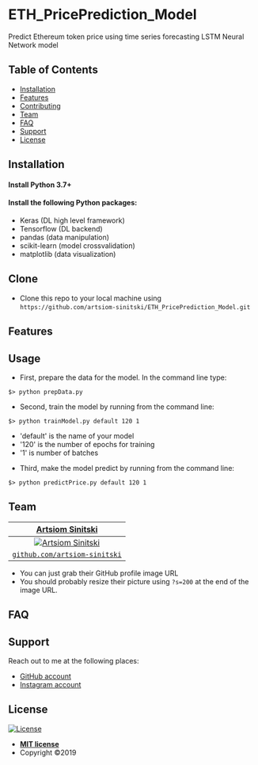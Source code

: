 
# ETH_PricePrediction_Model

Predict Ethereum token price using time series forecasting LSTM Neural Network model

## Table of Contents

- [Installation](#installation)
- [Features](#features)
- [Contributing](#contributing)
- [Team](#team)
- [FAQ](#faq)
- [Support](#support)
- [License](#license)

## Installation

#### Install Python 3.7+
#### Install the following Python packages:
- Keras (DL high level framework)
- Tensorflow (DL backend)
- pandas (data manipulation)
- scikit-learn (model crossvalidation)
- matplotlib (data visualization)

## Clone

- Clone this repo to your local machine using `https://github.com/artsiom-sinitski/ETH_PricePrediction_Model.git`

## Features

## Usage

- First, prepare the data for the model. In the command line type: 
```
$> python prepData.py
```
- Second, train the model by running from the command line:
```
$> python trainModel.py default 120 1
```
   * 'default' is the name of your model
   * '120' is the number of epochs for training
   * '1' is number of batches

- Third, make the model predict by running from the command line:
```
$> python predictPrice.py default 120 1
```
## Team

| <a href="https://github.com/artsiom-sinitski" target="_blank">**Artsiom Sinitski**</a> |
| :---: |
| [![Artsiom Sinitski](https://github.com/artsiom-sinitski)](https://github.com/artsiom-sinitski)|
| <a href="https://github.com/artsiom-sinitski" target="_blank">`github.com/artsiom-sinitski`</a> |
- You can just grab their GitHub profile image URL
- You should probably resize their picture using `?s=200` at the end of the image URL.

## FAQ

## Support

Reach out to me at the following places:
- <a href="https://github.com/artsiom-sinitski" rel="noopener noreferrer" target="_blank">GitHub account</a>
- <a href="https://www.instagram.com/artsiom_sinitski/" rel="noopener noreferrer" target="_blank"> Instagram account</a>

## License

[![License](http://img.shields.io/:license-mit-blue.svg?style=flat-square)](http://badges.mit-license.org)

- **[MIT license](http://opensource.org/licenses/mit-license.php)**
- Copyright ©2019 
